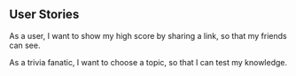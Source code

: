 ## User Stories 


As a user, I want to show my high score by sharing a link, so that my friends can see. 

As a trivia fanatic, I want to choose a topic, so that I can test my knowledge.   
